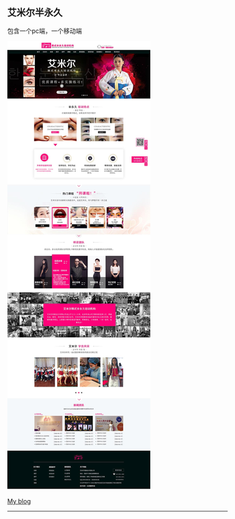 ## 艾米尔半永久

包含一个pc端，一个移动端

![航天云膜](https://raw.githubusercontent.com/bin248163/ame/master/images/home.jpg)

[My blog](http://www.qianxiaoduan.com/)

----
